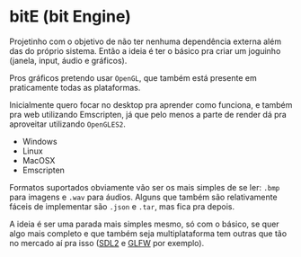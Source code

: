 # bitE (bit Engine)

Projetinho com o objetivo de não ter nenhuma dependência externa além das do próprio sistema. Então a ideia é ter o básico pra criar um joguinho (janela, input, áudio e gráficos).

Pros gráficos pretendo usar `OpenGL`, que também está presente em praticamente todas as plataformas.

Inicialmente quero focar no desktop pra aprender como funciona, e também pra web utilizando Emscripten, já que pelo menos a parte de render dá pra aproveitar utilizando `OpenGLES2`.

- Windows
- Linux
- MacOSX
- Emscripten

Formatos suportados obviamente vão ser os mais simples de se ler: `.bmp` para imagens e `.wav` para áudios. Alguns que também são relativamente fáceis de implementar são `.json` e `.tar`, mas fica pra depois.

A ideia é ser uma parada mais simples mesmo, só com o básico, se quer algo mais completo e que também seja multiplataforma tem outras que tão no mercado aí pra isso ([SDL2](https://libsdl.org) e [GLFW](https://glfw.org) por exemplo).